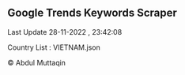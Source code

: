 

## Google Trends Keywords Scraper 
 
Last Update 28-11-2022 , 23:42:08

Country List :
VIETNAM.json



© Abdul Muttaqin 
